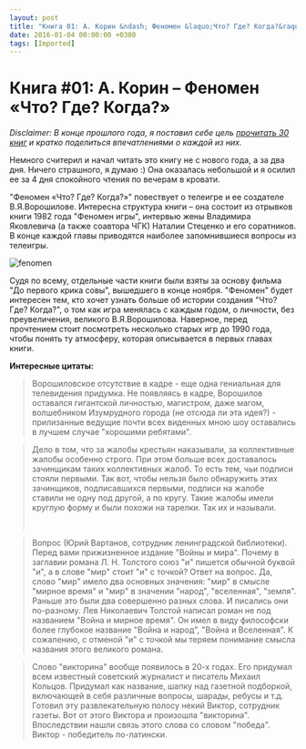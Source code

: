 ```yaml
---
layout: post
title: "Книга 01: А. Корин &ndash; Феномен &laquo;Что? Где? Когда?&raquo;"
date: 2016-01-04 00:00:00 +0300
tags: [Imported]
---
```

# Книга #01: А. Корин – Феномен «Что? Где? Когда?»

_Disclaimer: В конце прошлого года, я поставил себе цель [прочитать 30 книг](https://blog.alexeyev.me/2015/12/30-books-2016/ "2016: 30 книг") и кратко поделиться впечатлениями о каждой из них._

Немного считерил и начал читать это книгу не с нового года, а за два дня. Ничего страшного, я думаю :) Она оказалась небольшой и я осилил ее за 4 дня спокойного чтения по вечерам в кровати.

"Феномен «Что? Где? Когда?»" повествует о телеигре и ее создателе В.Я.Ворошилове. Интересна структура книги – она состоит из отрывков книги 1982 года "Феномен игры", интервью жены Владимира Яковлевича (а также соавтора ЧГК) Наталии Стеценко и его соратников. В конце каждой главы приводятся наиболее запомнившиеся вопросы из телеигры.

![fenomen](https://vlaim.s3.amazonaws.com/uploads/2016/01/fenomen.jpeg)

Судя по всему, отдельные части книги были взяты за основу фильма "До первого крика совы", вышедшего в конце ноября. "Феномен" будет интересен тем, кто хочет узнать больше об истории создания "Что? Где? Когда?", о том как игра менялась с каждым годом, о личности, без преувеличения, великого В.Я.Ворошилова. Наверное, перед прочтением стоит посмотреть несколько старых игр до 1990 года, чтобы понять ту атмосферу, которая описывается в первых главах книги.

**Интересные цитаты:**

> Ворошиловское отсутствие в кадре - еще одна гениальная для телевидения придумка. Не появляясь в кадре, Ворошилов оставался гигантской личностью, магистром, даже магом, волшебником Изумрудного города (не отсюда ли эта идея?) - прилизанные ведущие почти всех виденных мною шоу оставались в лучшем случае "хорошими ребятами".

> <div class="bm-quote-content-text">Дело в том, что за жалобы крестьян наказывали, за коллективные жалобы особенно строго. При этом больше всех доставалось зачинщикам таких коллективных жалоб. То есть тем, чьи подписи стояли первыми. Так вот, чтобы нельзя было обнаружить этих зачинщиков, подписавшихся первыми, подписи на жалобе ставили не одну под другой, а по кругу. Такие жалобы имели круглую форму и были похожи на тарелки. Так их и называли.</div>
> 
>  

> Вопрос (Юрий Вартанов, сотрудник ленинградской библиотеки). Перед вами прижизненное издание "Войны и мира". Почему в заглавии романа Л. Н. Толстого союз "и" пишется обычной буквой "и", а в слове "мир" стоит "и" с точкой? Ответ на вопрос. Да, слово "мир" имело два основных значения: "мир" в смысле "мирное время" и "мир" в значении "народ", "вселенная", "земля". Раньше это были два совершенно разных слова. И писались они по-разному. Лев Николаевич Толстой написал роман не под названием "Война и мирное время". Он имел в виду философски более глубокое название "Война и народ", "Война и Вселенная". К сожалению, с отменой "и" с точкой мы теряем понимание смысла названия этого великого романа.

> Слово "викторина" вообще появилось в 20-х годах. Его придумал всем известный советский журналист и писатель Михаил Кольцов. Придумал как название, шапку над газетной подборкой, включающей в себя различные вопросы, шарады, ребусы и т.д. Готовил эту развлекательную полосу некий Виктор, сотрудник газеты. Вот от этого Виктора и произошла "викторина". Впоследствии нашли связь этого слова со словом "победа". Виктор - победитель по-латински.